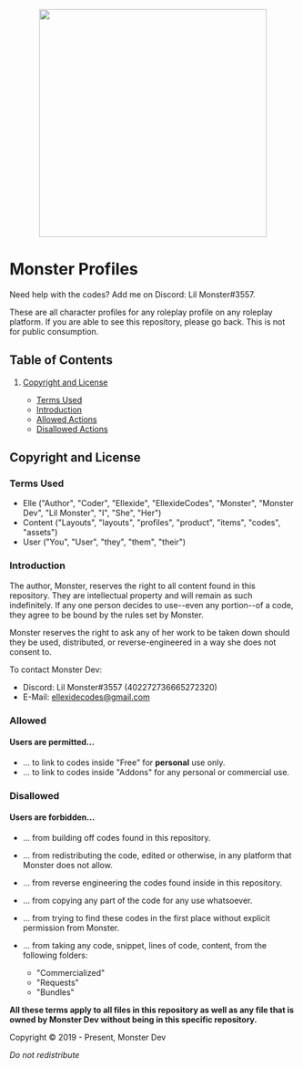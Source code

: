 <p align="center">
   <img src="http://i.picpar.com/tBpd.png" height="400px">
</p>

# Monster Profiles
Need help with the codes? Add me on Discord: Lil Monster#3557.

These are all character profiles for any roleplay profile on any roleplay platform. If you are able to see this repository, please go back. This is not for public consumption.

## Table of Contents
1. [Copyright and License](#copyright-and-license)
   
    + [Terms Used](#terms-used)
    + [Introduction](#introduction)
    + [Allowed Actions](#allowed)
    + [Disallowed Actions](#disallowed)

## Copyright and License
### Terms Used
- Elle ("Author", "Coder", "Ellexide", "EllexideCodes", "Monster", "Monster Dev", "Lil Monster", "I", "She", "Her")
- Content ("Layouts", "layouts", "profiles", "product", "items", "codes", "assets")
- User ("You", "User", "they", "them", "their")

### Introduction
The author, Monster, reserves the right to all content found in this repository. They are intellectual property and will remain as such indefinitely. If any one person decides to use--even any portion--of a code, they agree to be bound by the rules set by Monster.

Monster reserves the right to ask any of her work to be taken down should they be used, distributed, or reverse-engineered in a way she does not consent to.

To contact Monster Dev:

+ Discord: Lil Monster#3557 (402272736665272320)
+ E-Mail: ellexidecodes@gmail.com

### Allowed
#### Users are permitted...
- ... to link to codes inside "Free" for **personal** use only.
- ... to link to codes inside "Addons" for any personal or commercial use.

### Disallowed
#### Users are forbidden...
- ... from building off codes found in this repository.
- ... from redistributing the code, edited or otherwise, in any platform that Monster does not allow.
- ... from reverse engineering the codes found inside in this repository.
- ... from copying any part of the code for any use whatsoever.
- ... from trying to find these codes in the first place without explicit permission from Monster.
- ... from taking any code, snippet, lines of code, content, from the following folders:

   + "Commercialized"
   + "Requests"
   + "Bundles"

**All these terms apply to all files in this repository as well as any file that is owned by Monster Dev without being in this specific repository.**

Copyright © 2019 - Present, Monster Dev

*Do not redistribute*